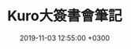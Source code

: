 ---
layout: post
title: "Kuro大簽書會筆記"
img: bora-bora.jpg # Add image post (optional)
date: 2019-11-03 12:55:00 +0300
tag: [Jekyll, Programing, GitHub]
---